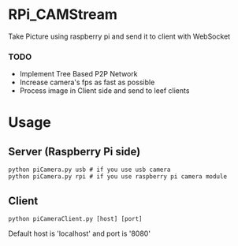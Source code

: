RPi_CAMStream
=============

Take Picture using raspberry pi and send it to client with WebSocket

### TODO
* Implement Tree Based P2P Network
* Increase camera's fps as fast as possible
* Process image in Client side and send to leef clients


# Usage

## Server (Raspberry Pi side)

```
python piCamera.py usb # if you use usb camera
python piCamera.py rpi # if you use raspberry pi camera module
```

## Client
```
python piCameraClient.py [host] [port]
```
Default host is 'localhost' and port is '8080'
